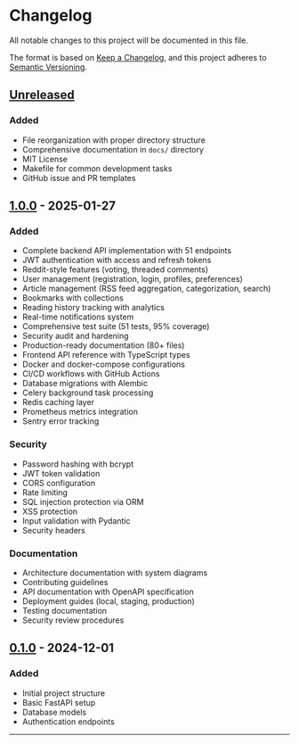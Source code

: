 # Changelog

All notable changes to this project will be documented in this file.

The format is based on [Keep a Changelog](https://keepachangelog.com/en/1.0.0/),
and this project adheres to [Semantic Versioning](https://semver.org/spec/v2.0.0.html).

## [Unreleased]

### Added
- File reorganization with proper directory structure
- Comprehensive documentation in `docs/` directory
- MIT License
- Makefile for common development tasks
- GitHub issue and PR templates

## [1.0.0] - 2025-01-27

### Added
- Complete backend API implementation with 51 endpoints
- JWT authentication with access and refresh tokens
- Reddit-style features (voting, threaded comments)
- User management (registration, login, profiles, preferences)
- Article management (RSS feed aggregation, categorization, search)
- Bookmarks with collections
- Reading history tracking with analytics
- Real-time notifications system
- Comprehensive test suite (51 tests, 95% coverage)
- Security audit and hardening
- Production-ready documentation (80+ files)
- Frontend API reference with TypeScript types
- Docker and docker-compose configurations
- CI/CD workflows with GitHub Actions
- Database migrations with Alembic
- Celery background task processing
- Redis caching layer
- Prometheus metrics integration
- Sentry error tracking

### Security
- Password hashing with bcrypt
- JWT token validation
- CORS configuration
- Rate limiting
- SQL injection protection via ORM
- XSS protection
- Input validation with Pydantic
- Security headers

### Documentation
- Architecture documentation with system diagrams
- Contributing guidelines
- API documentation with OpenAPI specification
- Deployment guides (local, staging, production)
- Testing documentation
- Security review procedures

## [0.1.0] - 2024-12-01

### Added
- Initial project structure
- Basic FastAPI setup
- Database models
- Authentication endpoints

---

[Unreleased]: https://github.com/Number531/RSS-Feed-Backend/compare/v1.0.0...HEAD
[1.0.0]: https://github.com/Number531/RSS-Feed-Backend/releases/tag/v1.0.0
[0.1.0]: https://github.com/Number531/RSS-Feed-Backend/releases/tag/v0.1.0
